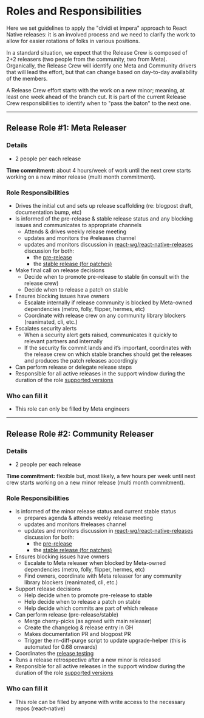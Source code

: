 # Roles and Responsibilities

Here we set guidelines to apply the "dividi et impera" approach to React Native releases: it is an involved process and we need to clarify the work to allow for easier rotations of folks in various positions.

In a standard situation, we expect that the Release Crew is composed of 2+2 releasers (two people from the community, two from Meta). Organically, the Release Crew will identify one Meta and Community drivers that will lead the effort, but that can change based on day-to-day availability of the members.

A Release Crew effort starts with the work on a new minor; meaning, at least one week ahead of the branch cut. It is part of the current Release Crew responsibilities to identify when to "pass the baton" to the next one.

---

## Release Role #1: Meta Releaser

### Details

- 2 people per each release

**Time commitment:** about 4 hours/week of work until the next crew starts working on a new minor release (multi month commitment).

### Role Responsibilities

- Drives the initial cut and sets up release scaffolding (re: blogpost draft, documentation bump, etc)
- Is informed of the pre-release & stable release status and any blocking issues and communicates to appropriate channels
  - Attends & drives weekly release meeting
  - updates and monitors the #releases channel
  - updates and monitors discussion in [react-wg/react-native-releases](https://github.com/reactwg/react-native-releases/discussions) discussion for both:
    - the [pre-release](https://github.com/reactwg/react-native-releases/discussions/categories/releases)
    - the [stable release (for patches)](https://github.com/reactwg/react-native-releases/discussions/categories/patches)
- Make final call on release decisions
  - Decide when to promote pre-release to stable (in consult with the release crew)
  - Decide when to release a patch on stable
- Ensures blocking issues have owners
  - Escalate internally if release community is blocked by Meta-owned dependencies (metro, folly, flipper, hermes, etc)
  - Coordinate with release crew on any community library blockers (reanimated, cli, etc.)
- Escalates security alerts
  - When a security alert gets raised, communicates it quickly to relevant partners and internally
  - If the security fix commit lands and it’s important, coordinates with the release crew on which stable branches should get the releases and produces the patch releases accordingly
- Can perform release or delegate release steps
- Responsible for all active releases in the support window during the duration of the role [supported versions](https://github.com/reactwg/react-native-releases#which-versions-are-currently-supported)

### Who can fill it

- This role can only be filled by Meta engineers

---

## Release Role #2: Community Releaser

### Details

- 2 people per each release

**Time commitment:** flexible but, most likely, a few hours per week until next crew starts working on a new minor release (multi month commitment).

### Role Responsibilities

- Is informed of the minor release status and current stable status
  - prepares agenda & attends weekly release meeting
  - updates and monitors #releases channel
  - updates and monitors discussion in [react-wg/react-native-releases](https://github.com/reactwg/react-native-releases/discussions) discussion for both:
    - the [pre-release](https://github.com/reactwg/react-native-releases/discussions/categories/releases)
    - the [stable release (for patches)](https://github.com/reactwg/react-native-releases/discussions/categories/patches)
- Ensures blocking issues have owners
  - Escalate to Meta releaser when blocked by Meta-owned dependencies (metro, folly, flipper, hermes, etc)
  - Find owners, coordinate with Meta releaser for any community library blockers (reanimated, cli, etc.)
- Support release decisions
  - Help decide when to promote pre-release to stable
  - Help decide when to release a patch on stable
  - Help decide which commits are part of which release
- Can perform release (pre-release/stable)
  - Merge cherry-picks (as agreed with main releaser)
  - Create the changelog & release entry in GH
  - Makes documentation PR and blogpost PR
  - Trigger the rn-diff-purge script to update upgrade-helper (this is automated for 0.68 onwards)
- Coordinates the [release testing](/contributing/release-testing)
- Runs a release retrospective after a new minor is released
- Responsible for all active releases in the support window during the duration of the role [supported versions](https://github.com/reactwg/react-native-releases#which-versions-are-currently-supported)

### Who can fill it

- This role can be filled by anyone with write access to the necessary repos (react-native)

